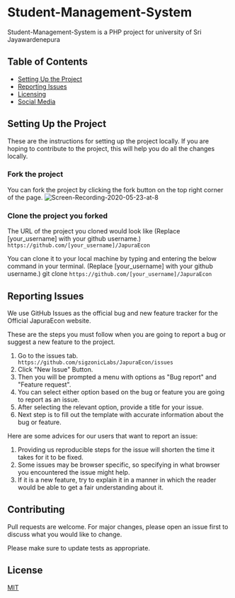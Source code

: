 # Student-Management-System


Student-Management-System is a PHP project for university of Sri Jayawardenepura

## Table of Contents
* [Setting Up the Project](#setting-up-the-project)
* [Reporting Issues](#reporting-issues)
* [Licensing](#licensing)
* [Social Media](#social-media)
## Setting Up the Project
These are the instructions for setting up the project locally. If you are hoping to contribute to the project, this will help you do all the changes locally.

### Fork the project
You can fork the project by clicking the fork button on the top right corner of the page.
![Screen-Recording-2020-05-23-at-8](https://user-images.githubusercontent.com/35812345/82733467-a119c380-9d31-11ea-9a22-882c5c220c8c.gif)

### Clone the project you forked
The URL of the project you cloned would look like 
(Replace [your_username] with your github username.) 
```https://github.com/[your_username]/JapuraEcon```

You can clone it to your local machine by typing and entering the below command in your terminal. (Replace [your_username] with your github username.) git clone ```https://github.com/[your_username]/JapuraEcon```

## Reporting Issues

We use GitHub Issues as the official bug and new feature tracker for the Official JapuraEcon website.

These are the steps you must follow when you are going to report a bug or suggest a new feature to the project.
1. Go to the issues tab.
``` https://github.com/sigzonicLabs/JapuraEcon/issues```
2. Click "New Issue" Button.
3. Then you will be prompted a menu with options as "Bug report" and "Feature request".
4. You can select either option based on the bug or feature you are going to report as an issue.
5. After selecting the relevant option, provide a title for your issue.
6. Next step is to fill out the template with accurate information about the bug or feature.

Here are some advices for our users that want to report an issue:
1. Providing us reproducible steps for the issue will shorten the time it takes for it to be fixed.
2. Some issues may be browser specific, so specifying in what browser you encountered the issue might help.
3. If it is a new feature, try to explain it in a manner in which the reader would be able to get a fair understanding about it.
 
## Contributing
Pull requests are welcome. For major changes, please open an issue first to discuss what you would like to change.

Please make sure to update tests as appropriate.

## License
[MIT](https://choosealicense.com/licenses/mit/)
